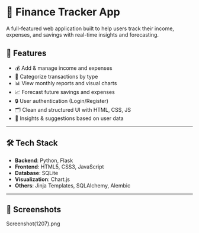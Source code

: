 # 💸 Finance Tracker App

A full-featured web application built to help users track their income, expenses, and savings with real-time insights and forecasting.


## 🚀 Features

- 💰 Add & manage income and expenses
- 🧾 Categorize transactions by type
- 📊 View monthly reports and visual charts
- 📈 Forecast future savings and expenses
- 🔒 User authentication (Login/Register)
- 🗂️ Clean and structured UI with HTML, CSS, JS
- 🧠 Insights & suggestions based on user data

---

## 🛠️ Tech Stack

- **Backend**: Python, Flask
- **Frontend**: HTML5, CSS3, JavaScript
- **Database**: SQLite
- **Visualization**: Chart.js
- **Others**: Jinja Templates, SQLAlchemy, Alembic

---

## 📸 Screenshots

Screenshot(1207).png



